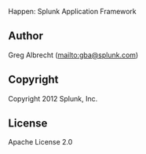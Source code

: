 Happen: Splunk Application Framework

## Author
Greg Albrecht (<mailto:gba@splunk.com>)

## Copyright
Copyright 2012 Splunk, Inc.

## License
Apache License 2.0
